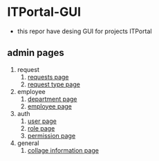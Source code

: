 # ITPortal-GUI

- this repor have desing GUI for projects ITPortal

## admin pages

1. request
   1. [requests page]
   2. [request type page]
2. employee
   1. [department page]
   2. [employee page]
3. auth
   1. [user page]
   2. [role page]
   3. [permission page]
4. general
   1. [collage information page]

<!-- links  -->
[collage information page]: https://mekadalibrahem.github.io/ITPortal-gui/admin/collage_information.html

[permission page]: https://mekadalibrahem.github.io/ITPortal-gui/admin/request/permission.html

[role page]: https://mekadalibrahem.github.io/ITPortal-gui/admin/request/role.html
[requests page]: https://mekadalibrahem.github.io/ITPortal-gui/admin/request/request.html

[request type page]: https://mekadalibrahem.github.io/ITPortal-gui/admin/request/types.html

[department page]: https://mekadalibrahem.github.io/ITPortal-gui/admin/employee/department.html

[employee page]: https://mekadalibrahem.github.io/ITPortal-gui/admin/employee/employee.html

[user page]: https://mekadalibrahem.github.io/ITPortal-gui/admin/auth/user.html
